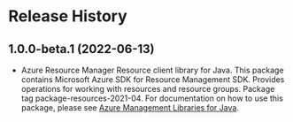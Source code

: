 # Release History

## 1.0.0-beta.1 (2022-06-13)

- Azure Resource Manager Resource client library for Java. This package contains Microsoft Azure SDK for Resource Management SDK. Provides operations for working with resources and resource groups. Package tag package-resources-2021-04. For documentation on how to use this package, please see [Azure Management Libraries for Java](https://aka.ms/azsdk/java/mgmt).
